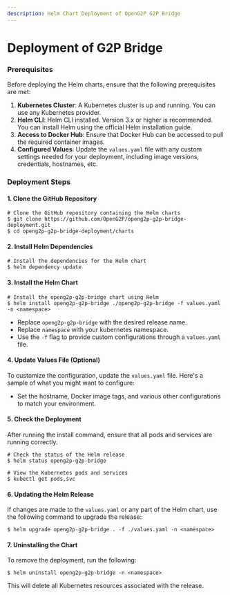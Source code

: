 ```yaml
---
description: Helm Chart Deployment of OpenG2P G2P Bridge
---
```


# Deployment of G2P Bridge

### Prerequisites

Before deploying the Helm charts, ensure that the following prerequisites are met:

1. **Kubernetes Cluster**: A Kubernetes cluster is up and running. You can use any Kubernetes provider.
2. **Helm CLI**: Helm CLI installed. Version 3.x or higher is recommended. You can install Helm using the official Helm installation guide.
3. **Access to Docker Hub**: Ensure that Docker Hub can be accessed to pull the required container images.
4. **Configured Values**: Update the `values.yaml` file with any custom settings needed for your deployment, including image versions, credentials, hostnames, etc.

### Deployment Steps

#### 1. Clone the GitHub Repository

```
# Clone the GitHub repository containing the Helm charts
$ git clone https://github.com/OpenG2P/openg2p-g2p-bridge-deployment.git
$ cd openg2p-g2p-bridge-deployment/charts
```

#### 2. Install Helm Dependencies

```
# Install the dependencies for the Helm chart
$ helm dependency update
```

#### 3. Install the Helm Chart

```
# Install the openg2p-g2p-bridge chart using Helm
$ helm install openg2p-g2p-bridge ./openg2p-g2p-bridge -f values.yaml -n <namespace>
```

* Replace `openg2p-g2p-bridge` with the desired release name.
* Replace `namespace` with your kubernetes namespace.
* Use the `-f` flag to provide custom configurations through a `values.yaml` file.

#### 4. Update Values File (Optional)

To customize the configuration, update the `values.yaml` file. Here's a sample of what you might want to configure:

* Set the hostname, Docker image tags, and various other configurations to match your environment.

#### 5. Check the Deployment

After running the install command, ensure that all pods and services are running correctly.

```
# Check the status of the Helm release
$ helm status openg2p-g2p-bridge

# View the Kubernetes pods and services
$ kubectl get pods,svc
```

#### 6. Updating the Helm Release

If changes are made to the `values.yaml` or any part of the Helm chart, use the following command to upgrade the release:

```
$ helm upgrade openg2p-g2p-bridge . -f ./values.yaml -n <namespace>
```

#### 7. Uninstalling the Chart

To remove the deployment, run the following:

```
$ helm uninstall openg2p-g2p-bridge -n <namespace>
```

This will delete all Kubernetes resources associated with the release.
